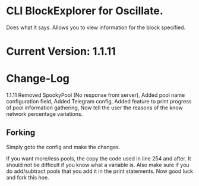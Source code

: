 # CLI BlockExplorer for Oscillate.
Does what it says. Allows you to view information for the block specified.

# Current Version: 1.1.11

# Change-Log

1.1.11
Removed SpookyPool (No response from server), 
Added pool name configuration field, 
Added Telegram config, 
Added feature to print progress of pool information gathering, 
Now tell the user the reasons of the know network percentage variations.



## Forking
Simply goto the config and make the changes.

If you want more/less pools, the copy the code used in line 254 and after. It should not be difficult if you know what a variable is.
Also make sure if you do add/subtract pools that you add it in the print statements. Now good luck and fork this hoe.